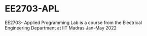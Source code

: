 # EE2703-APL
EE2703- Applied Programming Lab is a course from the Electrical Engineering Department at IIT Madras Jan-May 2022
